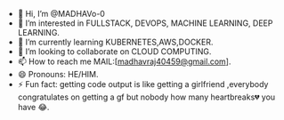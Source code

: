 - 👋 Hi, I’m @MADHAVo-0
- 👀 I’m interested in FULLSTACK, DEVOPS, MACHINE LEARNING, DEEP LEARNING.
- 🌱 I’m currently learning KUBERNETES,AWS,DOCKER.
- 💞️ I’m looking to collaborate on CLOUD COMPUTING.
- 📫 How to reach me MAIL:[madhavraj40459@gmail.com].
- 😄 Pronouns: HE/HIM.
- ⚡ Fun fact: getting code output is like getting a girlfriend ,everybody congratulates on getting a gf but nobody how many heartbreaks💔 you have 😂.

<!---
MADHAVo-0/MADHAVo-0 is a ✨ special ✨ repository because its `README.md` (this file) appears on your GitHub profile.
You can click the Preview link to take a look at your changes.
--->
